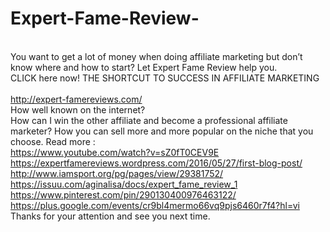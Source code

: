 # Expert-Fame-Review-
<br>You want to get a lot of money when doing affiliate marketing but don’t know where and how to start? Let Expert Fame Review help you.<br/>
CLICK here now! THE SHORTCUT TO SUCCESS IN AFFILIATE MARKETING  
<br>http://expert-famereviews.com/<br/>
How well known on the internet?
 <br>How can I win the other affiliate and become a professional affiliate marketer?
How you can sell more and more popular on the niche that you choose.
Read more :
<br>https://www.youtube.com/watch?v=sZ0fT0CEV9E<br/>
https://expertfamereviews.wordpress.com/2016/05/27/first-blog-post/
<br>http://www.iamsport.org/pg/pages/view/29381752/<br/>
https://issuu.com/aginalisa/docs/expert_fame_review_1
<br>https://www.pinterest.com/pin/290130400976463122/<br/>
https://plus.google.com/events/cr9bl4mermo66vq9pjs6460r7f4?hl=vi<br/>
Thanks for your attention and see you next time.
